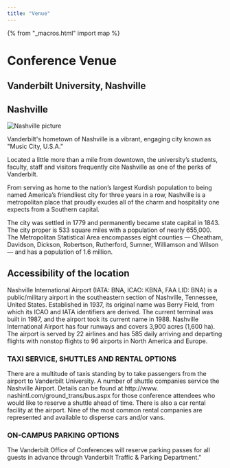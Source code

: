 ```yaml
---
title: "Venue"
---
```

{% from "_macros.html" import map %}

# Conference Venue

## Vanderbilt University, Nashville

## Nashville

<img alt="Nashville picture" src="images/nashville.jpg">

Vanderbilt's hometown of Nashville is a vibrant, engaging city known as "Music City, U.S.A.”

Located a little more than a mile from downtown, the university’s students, faculty, staff and visitors frequently cite Nashville as one of the perks of Vanderbilt.

From serving as home to the nation’s largest Kurdish population to being named America’s friendliest city for three years in a row, Nashville is a metropolitan place that proudly exudes all of the charm and hospitality one expects from a Southern capital.

The city was settled in 1779 and permanently became state capital in 1843. The city proper is 533 square miles with a population of nearly 655,000. The Metropolitan Statistical Area encompasses eight counties — Cheatham, Davidson, Dickson, Robertson, Rutherford, Sumner, Williamson and Wilson — and has a population of 1.6 million.

## Accessibility of the location

Nashville International Airport (IATA: BNA, ICAO: KBNA, FAA LID: BNA) is a public/military airport in the southeastern section of Nashville, Tennessee, United States. Established in 1937, its original name was Berry Field, from which its ICAO and IATA identifiers are derived. The current terminal was built in 1987, and the airport took its current name in 1988. Nashville International Airport has four runways and covers 3,900 acres (1,600 ha). The airport is served by 22 airlines and has 585 daily arriving and departing flights with nonstop flights to 96 airports in North America and Europe.

### TAXI SERVICE, SHUTTLES AND RENTAL OPTIONS
  
There are a multitude of taxis standing by to take passengers from the airport to Vanderbilt University. A number of shuttle companies service the Nashville Airport. Details can be found at http://www. nashintl.com/ground_trans/bus.aspx for those conference attendees who would like to reserve a shuttle ahead of time. There is also a car rental facility at the airport. Nine of the most common rental companies are represented and available to disperse cars and/or vans.

### ON-CAMPUS PARKING OPTIONS
 
The Vanderbilt Office of Conferences will reserve parking passes for all guests in advance through Vanderbilt Traffic & Parking Department."

